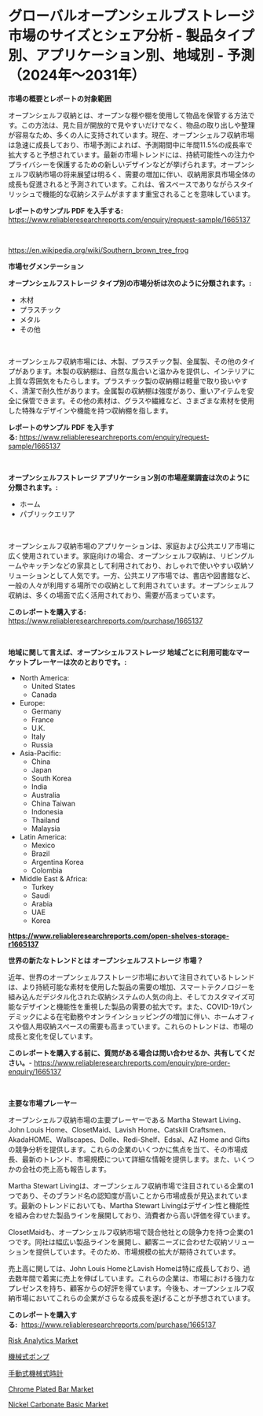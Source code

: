<p><h1>グローバルオープンシェルブストレージ市場のサイズとシェア分析 - 製品タイプ別、アプリケーション別、地域別 - 予測（2024年〜2031年）</h1></p><p><strong>市場の概要とレポートの対象範囲</strong></p>
<p><p>オープンシェルフ収納とは、オープンな棚や棚を使用して物品を保管する方法です。この方法は、見た目が開放的で見やすいだけでなく、物品の取り出しや整理が容易なため、多くの人に支持されています。現在、オープンシェルフ収納市場は急速に成長しており、市場予測によれば、予測期間中に年間11.5%の成長率で拡大すると予想されています。最新の市場トレンドには、持続可能性への注力やプライバシーを保護するための新しいデザインなどが挙げられます。オープンシェルフ収納市場の将来展望は明るく、需要の増加に伴い、収納用家具市場全体の成長も促進されると予測されています。これは、省スペースでありながらスタイリッシュで機能的な収納システムがますます重宝されることを意味しています。</p></p>
<p><strong>レポートのサンプル PDF を入手する:</strong> <a href="https://www.reliableresearchreports.com/enquiry/request-sample/1665137">https://www.reliableresearchreports.com/enquiry/request-sample/1665137</a></p>
<p>&nbsp;</p>
<p><a href="https://en.wikipedia.org/wiki/Southern_brown_tree_frog">https://en.wikipedia.org/wiki/Southern_brown_tree_frog</a></p>
<p><strong>市場セグメンテーション</strong></p>
<p><strong>オープンシェルフストレージ タイプ別の市場分析は次のように分類されます。:</strong></p>
<p><ul><li>木材</li><li>プラスチック</li><li>メタル</li><li>その他</li></ul></p>
<p>&nbsp;</p>
<p><p>オープンシェルフ収納市場には、木製、プラスチック製、金属製、その他のタイプがあります。木製の収納棚は、自然な風合いと温かみを提供し、インテリアに上質な雰囲気をもたらします。プラスチック製の収納棚は軽量で取り扱いやすく、清潔で耐久性があります。金属製の収納棚は強度があり、重いアイテムを安全に保管できます。その他の素材は、グラスや繊維など、さまざまな素材を使用した特殊なデザインや機能を持つ収納棚を指します。</p></p>
<p><strong>レポートのサンプル PDF を入手する:</strong>&nbsp;<a href="https://www.reliableresearchreports.com/enquiry/request-sample/1665137">https://www.reliableresearchreports.com/enquiry/request-sample/1665137</a></p>
<p>&nbsp;</p>
<p><strong> オープンシェルフストレージ アプリケーション別の市場産業調査は次のように分類されます。:</strong></p>
<p><ul><li>ホーム</li><li>パブリックエリア</li></ul></p>
<p>&nbsp;</p>
<p><p>オープンシェルフ収納市場のアプリケーションは、家庭および公共エリア市場に広く使用されています。家庭向けの場合、オープンシェルフ収納は、リビングルームやキッチンなどの家具として利用されており、おしゃれで使いやすい収納ソリューションとして人気です。一方、公共エリア市場では、書店や図書館など、一般の人々が利用する場所での収納として利用されています。オープンシェルフ収納は、多くの場面で広く活用されており、需要が高まっています。</p></p>
<p><strong>このレポートを購入する:</strong>&nbsp; <a href="https://www.reliableresearchreports.com/purchase/1665137">https://www.reliableresearchreports.com/purchase/1665137</a></p>
<p>&nbsp;</p>
<p><strong>地域に関して言えば、オープンシェルフストレージ 地域ごとに利用可能なマーケットプレーヤーは次のとおりです。:</strong></p>
<p><ul>
    <li>
        North America:
        <ul>
            <li>United States</li>
            <li>Canada</li>
        </ul>
    </li>
    <li>
        Europe:
        <ul>
            <li>Germany</li>
            <li>France</li>
            <li>U.K.</li>
            <li>Italy</li>
            <li>Russia</li>
        </ul>
    </li>
    <li>
        Asia-Pacific:
        <ul>
            <li>China</li>
            <li>Japan</li>
            <li>South Korea</li>
            <li>India</li>
            <li>Australia</li>
            <li>China Taiwan</li>
            <li>Indonesia</li>
            <li>Thailand</li>
            <li>Malaysia</li>
        </ul>
    </li>
    <li>
        Latin America:
        <ul>
            <li>Mexico</li>
            <li>Brazil</li>
            <li>Argentina Korea</li>
            <li>Colombia</li>
        </ul>
    </li>
    <li>
        Middle East & Africa:
        <ul>
            <li>Turkey</li>
            <li>Saudi</li>
            <li>Arabia</li>
            <li>UAE</li>
            <li>Korea</li>
        </ul>
    </li>
    </ul></p>
<p><strong><a href="https://www.reliableresearchreports.com/open-shelves-storage-r1665137">https://www.reliableresearchreports.com/open-shelves-storage-r1665137</a></strong>&nbsp;</p>
<p><strong>世界の新たなトレンドとは オープンシェルフストレージ 市場？</strong></p>
<p><p>近年、世界のオープンシェルフストレージ市場において注目されているトレンドは、より持続可能な素材を使用した製品の需要の増加、スマートテクノロジーを組み込んだデジタル化された収納システムの人気の向上、そしてカスタマイズ可能なデザインと機能性を重視した製品の需要の拡大です。また、COVID-19パンデミックによる在宅勤務やオンラインショッピングの増加に伴い、ホームオフィスや個人用収納スペースの需要も高まっています。これらのトレンドは、市場の成長と変化を促しています。</p></p>
<p><strong>このレポートを購入する前に、質問がある場合は問い合わせるか、共有してください。</strong>- <a href="https://www.reliableresearchreports.com/enquiry/pre-order-enquiry/1665137">https://www.reliableresearchreports.com/enquiry/pre-order-enquiry/1665137</a></p>
<p>&nbsp;</p>
<p><strong>主要な市場プレーヤー</strong></p>
<p><p>オープンシェルフ収納市場の主要プレーヤーである Martha Stewart Living、John Louis Home、ClosetMaid、Lavish Home、Catskill Craftsmen、AkadaHOME、Wallscapes、Dolle、Redi-Shelf、Edsal、AZ Home and Giftsの競争分析を提供します。これらの企業のいくつかに焦点を当て、その市場成長、最新のトレンド、市場規模について詳細な情報を提供します。また、いくつかの会社の売上高も報告します。</p><p>Martha Stewart Livingは、オープンシェルフ収納市場で注目されている企業の1つであり、そのブランド名の認知度が高いことから市場成長が見込まれています。最新のトレンドにおいても、Martha Stewart Livingはデザイン性と機能性を組み合わせた製品ラインを展開しており、消費者から高い評価を得ています。</p><p>ClosetMaidも、オープンシェルフ収納市場で競合他社との競争力を持つ企業の1つです。同社は幅広い製品ラインを展開し、顧客ニーズに合わせた収納ソリューションを提供しています。そのため、市場規模の拡大が期待されています。</p><p>売上高に関しては、John Louis HomeとLavish Homeは特に成長しており、過去数年間で着実に売上を伸ばしています。これらの企業は、市場における強力なプレゼンスを持ち、顧客からの好評を得ています。今後も、オープンシェルフ収納市場においてこれらの企業がさらなる成長を遂げることが予想されています。</p></p>
<p><strong>このレポートを購入する:</strong>&nbsp;&nbsp;<a href="https://www.reliableresearchreports.com/purchase/1665137">https://www.reliableresearchreports.com/purchase/1665137</a></p>
<p><p><a href="https://issuu.com/reportprime-2/docs/risk-analytics-market-size-2030.pptx">Risk Analytics Market</a></p><p><a href="https://github.com/RandallRunte2023/Market-Research-Report-List-2/blob/main/734716214569.md">機械式ポンプ</a></p><p><a href="https://github.com/TerrellConn/Market-Research-Report-List-2/blob/main/196916314566.md">手動式機械式時計</a></p><p><a href="https://github.com/theanastasiyah/Market-Research-Report-List-1/blob/main/chrome-plated-bar-market.md">Chrome Plated Bar Market</a></p><p><a href="https://github.com/lukmanduiky01/Market-Research-Report-List-1/blob/main/nickel-carbonate-basic-market.md">Nickel Carbonate Basic Market</a></p></p>